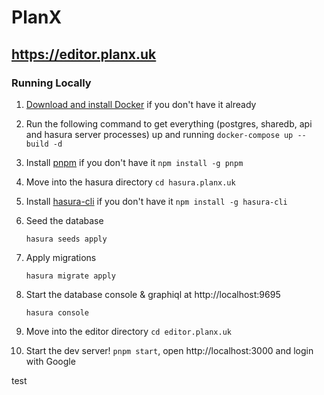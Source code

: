 # PlanX

## https://editor.planx.uk

### Running Locally

1. [Download and install Docker](https://docs.docker.com/get-docker/) if you don't have it already

1. Run the following command to get everything (postgres, sharedb, api and hasura server processes) up and running `docker-compose up --build -d`

1. Install [pnpm](https://github.com/pnpm/pnpm) if you don't have it `npm install -g pnpm`

1. Move into the hasura directory `cd hasura.planx.uk`

1. Install [hasura-cli](https://hasura.io/docs/latest/graphql/core/hasura-cli/index.html) if you don't have it `npm install -g hasura-cli`

1. Seed the database

   `hasura seeds apply`

1. Apply migrations

   `hasura migrate apply`

1. Start the database console & graphiql at http://localhost:9695

   `hasura console`

1. Move into the editor directory `cd editor.planx.uk`

1. Start the dev server! `pnpm start`, open http://localhost:3000 and login with Google

test
